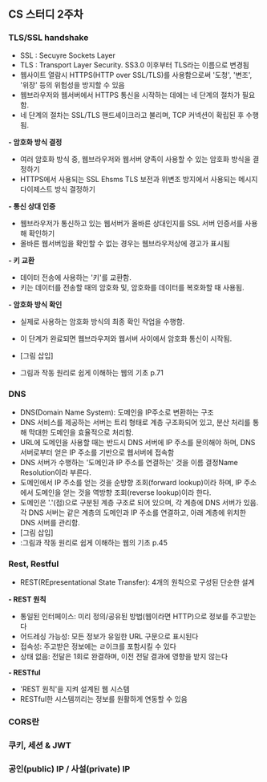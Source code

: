 ## CS 스터디 2주차

### TLS/SSL handshake
* SSL : Secuyre Sockets Layer
* TLS : Transport Layer Security. SS3.0 이후부터 TLS라는 이름으로 변경됨
* 웹사이트 열람시 HTTPS(HTTP over SSL/TLS)를 사용함으로써 '도청', '변조', '위장' 등의 위험성을 방지할 수 있음
* 웹브라우저와 웹서버에서 HTTPS 통신을 시작하는 데에는 네 단계의 절차가 필요함.
* 네 단계의 절차는 SSL/TLS 핸드셰이크라고 불리며, TCP 커넥션이 확립된 후 수행됨.

**- 암호화 방식 결정**
* 여러 암호화 방식 중, 웹브라우저와 웹서버 양족이 사용할 수 있는 암호화 방식을 결정하기
* HTTPS에서 사용되는 SSL Ehsms TLS 보전과 위변조 방지에서 사용되는 메시지 다이제스트 방식 결정하기

**- 통신 상대 인증**
* 웹브라우저가 통신하고 있는 웹서버가 올바른 상대인지를 SSL 서버 인증서를 사용해 확인하기
* 올바른 웹서버임을 확인할 수 없는 경우는 웹브라우저상에 경고가 표시됨

**- 키 교환**
* 데이터 전송에 사용하는 '키'를 교환함.
* 키는 데이터를 전송할 때의 암호화 및, 암호화를 데이터를 복호화할 때 사용됨.

**- 암호화 방식 확인**
* 실제로 사용하는 암호화 방식의 최종 확인 작업을 수행함.
* 이 단계가 완료되면 웹브라우저와 웹서버 사이에서 암호화 통신이 시작됨.

* [그림 삽입]
* 그림과 작동 원리로 쉽게 이해하는 웹의 기초 p.71

### DNS
* DNS(Domain Name System): 도메인을 IP주소로 변환하는 구조
* DNS 서비스를 제공하는 서버는 트리 형태로 계층 구조화되어 있고, 분산 처리를 통해 막대한 도메인을 효율적으로 처리함.
* URL에 도메인을 사용할 때는 반드시 DNS 서버에 IP 주소를 문의해야 하며, DNS 서버로부터 얻은 IP 주소를 기반으로 웹서버에 접속함
* DNS 서버가 수행하는 '도메인과 IP 주소를 연결하는' 것을 이름 결정Name Resolution이라 부른다.
* 도메인에서 IP 주소를 얻는 것을 순방향 조회(forward lookup)이라 하며, IP 주소에서 도메인을 얻는 것을 역방향 조회(reverse lookup)이라 한다.
* 도메인은 '.'(점)으로 구분된 계층 구조로 되어 있으며, 각 계층에 DNS 서버가 있음. 각 DNS 서버는 같은 계층의 도메인과 IP 주소를 연결하고, 아래 계층에 위치한 DNS 서버를 관리함.
* [그림 삽입]
* :그림과 작동 원리로 쉽게 이해하는 웹의 기초 p.45


### Rest, Restful
* REST(REpresentational State Transfer): 4개의 원칙으로 구성된 단순한 설계

**- REST 원칙**
* 통일된 인터페이스: 미리 정의/공유된 방법(웹이라면 HTTP)으로 정보를 주고받는다
* 어드레싱 가능성: 모든 정보가 유일한 URL 구문으로 표시된다
* 접속성: 주고받은 정보에는 ㄹ이크를 포함시킬 수 있다
* 상태 없음: 전달은 1회로 완결하며, 이전 전달 결과에 영향을 받지 않는다

**- RESTful**
* 'REST 원칙'을 지켜 설계된 웹 시스템
* RESTful한 시스템끼리는 정보를 원활하게 연동할 수 있음


### CORS란

### 쿠키, 세션 & JWT

### 공인(public) IP / 사설(private) IP